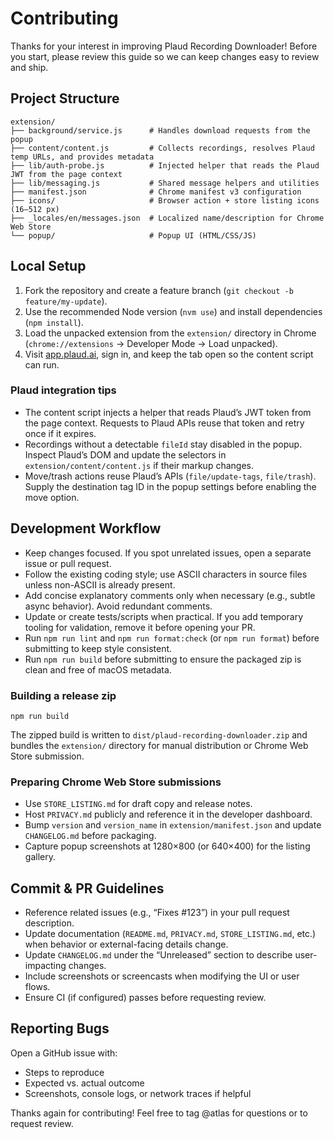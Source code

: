 # Contributing

Thanks for your interest in improving Plaud Recording Downloader! Before you start, please review this guide so we can keep changes easy to review and ship.

## Project Structure

```
extension/
├── background/service.js      # Handles download requests from the popup
├── content/content.js         # Collects recordings, resolves Plaud temp URLs, and provides metadata
├── lib/auth-probe.js          # Injected helper that reads the Plaud JWT from the page context
├── lib/messaging.js           # Shared message helpers and utilities
├── manifest.json              # Chrome manifest v3 configuration
├── icons/                     # Browser action + store listing icons (16–512 px)
├── _locales/en/messages.json  # Localized name/description for Chrome Web Store
└── popup/                     # Popup UI (HTML/CSS/JS)
```

## Local Setup

1. Fork the repository and create a feature branch (`git checkout -b feature/my-update`).
2. Use the recommended Node version (`nvm use`) and install dependencies (`npm install`).
3. Load the unpacked extension from the `extension/` directory in Chrome (`chrome://extensions` → Developer Mode → Load unpacked).
4. Visit [app.plaud.ai](https://app.plaud.ai/), sign in, and keep the tab open so the content script can run.

### Plaud integration tips

- The content script injects a helper that reads Plaud’s JWT token from the page context. Requests to Plaud APIs reuse that token and retry once if it expires.
- Recordings without a detectable `fileId` stay disabled in the popup. Inspect Plaud’s DOM and update the selectors in `extension/content/content.js` if their markup changes.
- Move/trash actions reuse Plaud’s APIs (`file/update-tags`, `file/trash`). Supply the destination tag ID in the popup settings before enabling the move option.

## Development Workflow

- Keep changes focused. If you spot unrelated issues, open a separate issue or pull request.
- Follow the existing coding style; use ASCII characters in source files unless non-ASCII is already present.
- Add concise explanatory comments only when necessary (e.g., subtle async behavior). Avoid redundant comments.
- Update or create tests/scripts when practical. If you add temporary tooling for validation, remove it before opening your PR.
- Run `npm run lint` and `npm run format:check` (or `npm run format`) before submitting to keep style consistent.
- Run `npm run build` before submitting to ensure the packaged zip is clean and free of macOS metadata.

### Building a release zip

```
npm run build
```

The zipped build is written to `dist/plaud-recording-downloader.zip` and bundles the `extension/` directory for manual distribution or Chrome Web Store submission.

### Preparing Chrome Web Store submissions

- Use `STORE_LISTING.md` for draft copy and release notes.
- Host `PRIVACY.md` publicly and reference it in the developer dashboard.
- Bump `version` and `version_name` in `extension/manifest.json` and update `CHANGELOG.md` before packaging.
- Capture popup screenshots at 1280×800 (or 640×400) for the listing gallery.

## Commit & PR Guidelines

- Reference related issues (e.g., “Fixes #123”) in your pull request description.
- Update documentation (`README.md`, `PRIVACY.md`, `STORE_LISTING.md`, etc.) when behavior or external-facing details change.
- Update `CHANGELOG.md` under the “Unreleased” section to describe user-impacting changes.
- Include screenshots or screencasts when modifying the UI or user flows.
- Ensure CI (if configured) passes before requesting review.

## Reporting Bugs

Open a GitHub issue with:

- Steps to reproduce
- Expected vs. actual outcome
- Screenshots, console logs, or network traces if helpful

Thanks again for contributing! Feel free to tag @atlas for questions or to request review.
